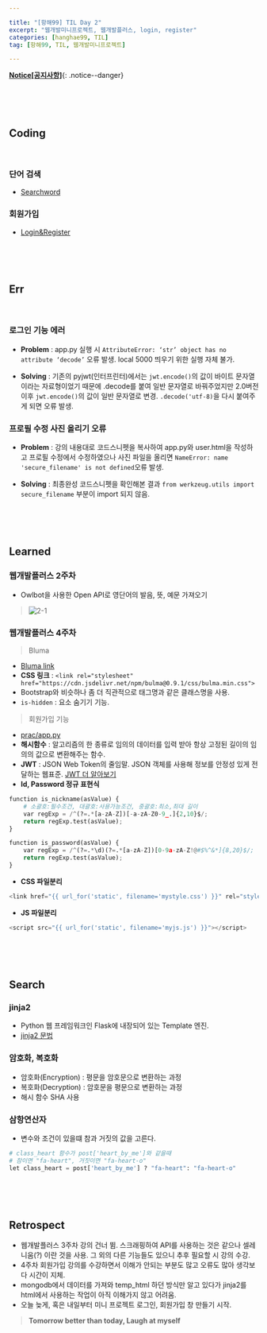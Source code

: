 ```yaml
---

title: "[항해99] TIL Day 2" 
excerpt: "웹개발미니프로젝트, 웹개발플러스, login, register" 
categories: [hanghae99, TIL]
tag: [항해99, TIL, 웹개발미니프로젝트] 

---
```


**[Notice[공지사항]](https://lilclown97.github.io/notice/Notice1/)**{: .notice--danger}

<br><br><br>

## Coding

<br>

### 단어 검색

- [Searchword](https://github.com/lilclown97/hangheo99/tree/main/TIL/05-10/searchword)

### 회원가입

- [Login&Register](https://github.com/lilclown97/hangheo99/tree/main/TIL/05-10/login%26register)

<br><br><br>

## Err

<br>

### 로그인 기능 에러

- **Problem** : app.py 실행 시 `AttributeError: ‘str’ object has no attribute ‘decode’` 오류 발생. local 5000 띄우기 위한 실행 자체 불가.

- **Solving** : 기존의 pyjwt(인터프린터)에서는 `jwt.encode()`의 값이 바이트 문자열이라는 자료형이었기 때문에 .decode를 붙여 일반 문자열로 바꿔주었지만 2.0버전 이후 `jwt.encode()`의 값이 일반 문자열로 변경. `.decode('utf-8)`을 다시 붙여주게 되면 오류 발생.

### 프로필 수정 사진 올리기 오류

- **Problem** : 강의 내용대로 코드스니펫을 복사하여 app.py와 user.html을 작성하고 프로필 수정에서 수정하였으나 사진 파일을 올리면 `NameError: name 'secure_filename' is not defined`오류 발생.

- **Solving** : 최종완성 코드스니펫을 확인해본 결과 `from werkzeug.utils import secure_filename` 부분이 import 되지 않음.

<br><br><br>

## Learned

### 웹개발플러스 2주차

- Owlbot을 사용한 Open API로 영단어의 발음, 뜻, 예문 가져오기

> ![2-1](https://user-images.githubusercontent.com/98236458/167619267-0f3ead61-0695-4b1b-bf57-c29a55abeba8.PNG)


### 웹개발플러스 4주차

> Bluma

- [Bluma link](https://bulma.io/documentation/)
- **CSS 링크** : `<link rel="stylesheet" href="https://cdn.jsdelivr.net/npm/bulma@0.9.1/css/bulma.min.css">`
- Bootstrap와 비슷하나 좀 더 직관적으로 태그명과 같은 클래스명을 사용.
- `is-hidden` : 요소 숨기기 기능.

> 회원가입 기능

- [prac/app.py](https://github.com/lilclown97/hangheo99/blob/main/TIL/05-10/login%26register/prac/app.py)
- **해시함수** : 알고리즘의 한 종류로 임의의 데이터를 입력 받아 항상 고정된 길이의 임의의 값으로 변환해주는 함수.
- **JWT** : JSON Web Token의 줄임말. JSON 객체를 사용해 정보를 안정성 있게 전달하는 웹표준. [JWT 더 알아보기](https://tansfil.tistory.com/58?category=255594)
- **Id, Password 정규 표현식**

```python
function is_nickname(asValue) {
    # 소괄호:필수조건, 대괄호:사용가능조건, 중괄호:최소,최대 길이
    var regExp = /^(?=.*[a-zA-Z])[-a-zA-Z0-9_.]{2,10}$/;
    return regExp.test(asValue);
}

function is_password(asValue) {
    var regExp = /^(?=.*\d)(?=.*[a-zA-Z])[0-9a-zA-Z!@#$%^&*]{8,20}$/;
    return regExp.test(asValue);
}
```
- **CSS 파일분리**

```python
<link href="{{ url_for('static', filename='mystyle.css') }}" rel="stylesheet">
```
- **JS 파일분리**

```python
<script src="{{ url_for('static', filename='myjs.js') }}"></script>
```

<br><br><br>

## Search

### jinja2

- Python 웹 프레임워크인 Flask에 내장되어 있는 Template 엔진.
- [jinja2 문법](https://jinja.palletsprojects.com/en/2.10.x/)

### 암호화, 복호화

- 암호화(Encryption) : 평문을 암호문으로 변환하는 과정
- 복호화(Decryption) : 암호문을 평문으로 변환하는 과정 
- 해시 함수 SHA 사용

### 삼항연산자

- 변수와 조건이 있을떄 참과 거짓의 값을 고른다.

```python
# class_heart 함수가 post['heart_by_me']와 같을때
# 참이면 "fa-heart", 거짓이면 "fa-heart-o"
let class_heart = post['heart_by_me'] ? "fa-heart": "fa-heart-o"
```

<br><br><br>

## Retrospect

- 웹개발플러스 3주차 강의 건너 뜀. 스크래핑하여 API를 사용하는 것은 같으나 셀레니움(?) 이란 것을 사용. 그 외의 다른 기능들도 있으니 추후 필요할 시 강의 수강.
-  4주차 회원가입 강의를 수강하면서 이해가 안되는 부분도 많고 오류도 많아 생각보다 시간이 지체.
-  mongodb에서 데이터를 가져와 temp_html 하던 방식만 알고 있다가 jinja2를 html에서 사용하는 작업이 아직 이해가지 않고 어려움.
-  오늘 늦게, 혹은 내일부터 미니 프로젝트 로그인, 회원가입 창 만들기 시작.

> **Tomorrow better than today, Laugh at myself**
